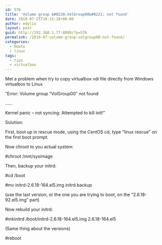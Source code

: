 ```yaml
---
id: 576
title: 'Volume group &#8220;VolGroup00&#8221; not found'
date: 2010-07-25T20:15:18+00:00
author: edyliu
layout: post
guid: http://192.168.1.77:8880/?p=576
permalink: /2010-07-volume-group-volgroup00-not-found/
categories:
  - Howto
  - linux
tags:
  - tips
  - virtualbox
---
```

Met a problem when try to copy virtualbox vdi file directly from Windows virtualbox to Linux

&#8220;Error: Volume group &#8220;VolGroup00&#8243; not found
  
&#8230;&#8230;
  
Kernel panic &#8211; not syncing: Attempted to kill init!&#8221;

Solution:
  
First, boot up in rescue mode, using the CentOS cd, type &#8220;linux rescue&#8221; on the first boot prompt.

Now chroot to you actual system:
  
#chroot /mnt/sysimage

Then, backup your initrd:
  
#cd /boot
  
#mv initrd-2.6.18-164.el5.img initrd.backup

(use the last version, or the one you are trying to boot, on the &#8220;2.6.18-92.el5.img&#8221; part)
  
Now rebuild your initrd:

#mkinitrd /boot/initrd-2.6.18-164.el5.img 2.6.18-164.el5
  
(Same thing about the versions)

#reboot